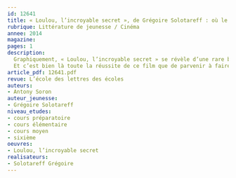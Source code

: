 ```yaml
---
id: 12641
title: « Loulou, l’incroyable secret », de Grégoire Solotareff : où le loup est l’agneau
rubrique: Littérature de jeunesse / Cinéma
annee: 2014
magazine: 
pages: 1
description: 
  Graphiquement, « Loulou, l’incroyable secret » se révèle d’une rare beauté, mettant en perspective l’opposition des « mondes » et des « natures » au sein desquels devra se mouvoir l’intrépide Loulou. À ce titre, comme le souligne l’intrusion du personnage dans la galerie des portraits de l’immonde Lou-Andrea, représentant exclusivement la figure d’un loup dominateur et prédateur, Solotareff dévoile ses sources picturales et narratives.
  Et c’est bien là toute la réussite de ce film que de parvenir à faire se croiser les références littéraires, graphiques, historiques…
article_pdf: 12641.pdf
revue: L’école des lettres des écoles
auteurs:
- Antony Soron
auteur_jeunesse:
- Grégoire Solotareff
niveau_etudes:
- cours préparatoire
- cours élémentaire
- cours moyen
- sixième
oeuvres:
- Loulou, l’incroyable secret
realisateurs:
- Solotareff Grégoire
---
```

